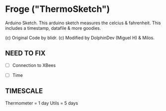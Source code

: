 # Froge ("ThermoSketch")
Arduino Sketch.
This arduino sketch measures the celcius & fahrenheit.
This includes a timestamp, datafile & more goodies.

(c) Original Code by blidr.
(c) Modified by DolphinDev (Miguel H) & Milos.
## NEED TO FIX
- [ ] Connection to XBees
- [ ] Time




## TIMESCALE
Thermometer = 1 day
Utils = 5 days




